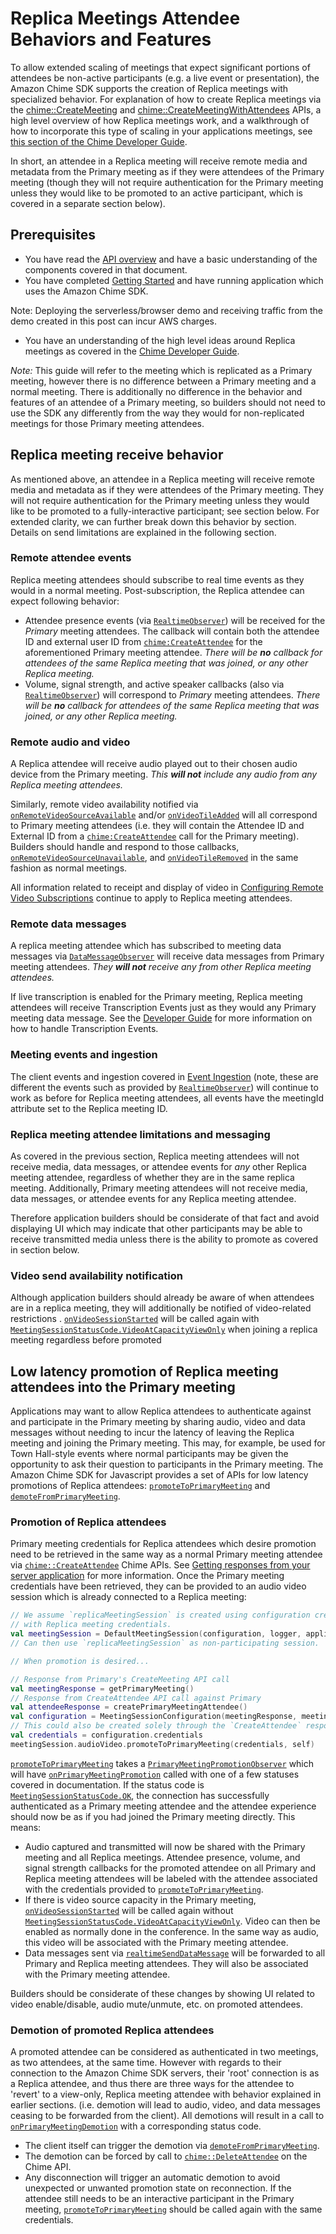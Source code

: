 # Replica Meetings Attendee Behaviors and Features

To allow extended scaling of meetings that expect significant portions of attendees be non-active participants (e.g. a live event or presentation), the Amazon Chime SDK supports the creation of Replica meetings with specialized behavior. For explanation of how to create Replica meetings via the [chime::CreateMeeting](https://docs.aws.amazon.com/chime/latest/APIReference/API_CreateMeeting.html) and [chime::CreateMeetingWithAttendees](https://docs.aws.amazon.com/chime/latest/APIReference/API_CreateMeetingWithAttendees.html) APIs, a high level overview of how Replica meetings work, and a walkthrough of how to incorporate this type of scaling in your applications meetings, see [this section of the Chime Developer Guide](https://docs.aws.amazon.com/chime/latest/dg/media-replication.html).

In short, an attendee in a Replica meeting will receive remote media and metadata from the Primary meeting as if they were attendees of the Primary meeting (though they will not require authentication for the Primary meeting unless they would like to be promoted to an active participant, which is covered in a separate section below).

## Prerequisites

* You have read the [API overview](https://github.com/aws/amazon-chime-sdk-android/blob/master/guides/api_overview.md) and have a basic understanding of the components covered in that document.
* You have completed [Getting Started](https://github.com/aws/amazon-chime-sdk-android/blob/master/guides/getting_started.md) and have running application which uses the Amazon Chime SDK.

Note: Deploying the serverless/browser demo and receiving traffic from the demo created in this post can incur AWS charges.
* You have an understanding of the high level ideas around Replica meetings as covered in the [Chime Developer Guide](https://docs.aws.amazon.com/chime/latest/dg/media-replication.html).

*Note:* This guide will refer to the meeting which is replicated as a Primary meeting, however there is no difference between a Primary meeting and a normal meeting. There is additionally no difference in the behavior and features of an attendee of a Primary meeting, so builders should not need to use the SDK any differently from the way they would for non-replicated meetings for those Primary meeting attendees.

## Replica meeting receive behavior

As mentioned above, an attendee in a Replica meeting will receive remote media and metadata as if they were attendees of the Primary meeting. They will not require authentication for the Primary meeting unless they would like to be promoted to a fully-interactive participant; see section below. For extended clarity, we can further break down this behavior by section. Details on send limitations are explained in the following section.

### Remote attendee events

Replica meeting attendees should subscribe to real time events as they would in a normal meeting. Post-subscription, the Replica attendee can expect following behavior:

* Attendee presence events (via [`RealtimeObserver`](https://aws.github.io/amazon-chime-sdk-android/amazon-chime-sdk/com.amazonaws.services.chime.sdk.meetings.realtime/-realtime-observer/index.html)) will be received for the *Primary* meeting attendees. The callback will contain both the attendee ID and external user ID from [`chime:CreateAttendee`](https://docs.aws.amazon.com/chime/latest/APIReference/API_CreateAttendee.html) for the aforementioned Primary meeting attendee. *There will be **no** callback for attendees of the same Replica meeting that was joined, or any other Replica meeting.*
* Volume, signal strength, and active speaker callbacks (also via [`RealtimeObserver`](https://aws.github.io/amazon-chime-sdk-android/amazon-chime-sdk/com.amazonaws.services.chime.sdk.meetings.realtime/-realtime-observer/index.html)) will correspond to *Primary* meeting attendees. *There will be **no** callback for attendees of the same Replica meeting that was joined, or any other Replica meeting.*

### Remote audio and video

A Replica attendee will receive audio played out to their chosen audio device from the Primary meeting. *This **will not** include any audio from any Replica meeting attendees.*

Similarly, remote video availability notified via [`onRemoteVideoSourceAvailable`](https://aws.github.io/amazon-chime-sdk-android/amazon-chime-sdk/com.amazonaws.services.chime.sdk.meetings.audiovideo/-audio-video-observer/on-remote-video-source-available.html) and/or [`onVideoTileAdded`](https://aws.github.io/amazon-chime-sdk-android/amazon-chime-sdk/com.amazonaws.services.chime.sdk.meetings.audiovideo.video/-video-tile-observer/on-video-tile-added.html) will all correspond to Primary meeting attendees (i.e. they will contain the Attendee ID and External ID from a [`chime:CreateAttendee`](https://docs.aws.amazon.com/chime/latest/APIReference/API_CreateAttendee.html) call for the Primary meeting). Builders should handle and respond to those callbacks, [`onRemoteVideoSourceUnavailable`](https://aws.github.io/amazon-chime-sdk-android/amazon-chime-sdk/com.amazonaws.services.chime.sdk.meetings.audiovideo/-audio-video-observer/on-remote-video-source-unavailable.html), and [`onVideoTileRemoved`](https://aws.github.io/amazon-chime-sdk-android/amazon-chime-sdk/com.amazonaws.services.chime.sdk.meetings.audiovideo.video/-video-tile-observer/on-video-tile-removed.html) in the same fashion as normal meetings.

All information related to receipt and display of video in [Configuring Remote Video Subscriptions](https://github.com/aws/amazon-chime-sdk-android/blob/master/guides/configuring_remote_video_subscriptions.md) continue to apply to Replica meeting attendees.

### Remote data messages

A replica meeting attendee which has subscribed to meeting data messages via [`DataMessageObserver`](https://aws.github.io/amazon-chime-sdk-android/amazon-chime-sdk/com.amazonaws.services.chime.sdk.meetings.realtime.datamessage/-data-message-observer/index.html) will receive data messages from Primary meeting attendees. *They **will not** receive any from other Replica meeting attendees.*

If live transcription is enabled for the Primary meeting, Replica meeting attendees will receive Transcription Events just as they would any Primary meeting data message. See the [Developer Guide](https://docs.aws.amazon.com/chime/latest/dg/process-msgs.html) for more information on how to handle Transcription Events.

### Meeting events and ingestion

The client events and ingestion covered in [Event Ingestion](https://github.com/aws/amazon-chime-sdk-android/blob/master/guides/event_ingestion.md) (note, these are different the events such as provided by [`RealtimeObserver`](https://aws.github.io/amazon-chime-sdk-android/amazon-chime-sdk/com.amazonaws.services.chime.sdk.meetings.realtime/-realtime-observer/index.html)) will continue to work as before for Replica meeting attendees, all events have the meetingId attribute set to the Replica meeting ID.

### Replica meeting attendee limitations and messaging

As covered in the previous section, Replica meeting attendees will not receive media, data messages, or attendee events for *any* other Replica meeting attendee, regardless of whether they are in the same replica meeting. Additionally, Primary meeting attendees will not receive media, data messages, or attendee events for any Replica meeting attendee.

Therefore application builders should be considerate of that fact and avoid displaying UI which may indicate that other participants may be able to receive transmitted media unless there is the ability to promote as covered in section below.

### Video send availability notification

Although application builders should already be aware of when attendees are in a replica meeting, they will additionally be notified of video-related restrictions . [`onVideoSessionStarted`](https://aws.github.io/amazon-chime-sdk-android/amazon-chime-sdk/com.amazonaws.services.chime.sdk.meetings.audiovideo/-audio-video-observer/on-video-session-started.html) will be called again with [`MeetingSessionStatusCode.VideoAtCapacityViewOnly`](https://aws.github.io/amazon-chime-sdk-android/amazon-chime-sdk/com.amazonaws.services.chime.sdk.meetings.session/-meeting-session-status-code/-video-at-capacity-view-only.html) when joining a replica meeting regardless before promoted

## Low latency promotion of Replica meeting attendees into the Primary meeting

Applications may want to allow Replica attendees to authenticate against and participate in the Primary meeting by sharing audio, video and data messages without needing to incur the latency of leaving the Replica meeting and joining the Primary meeting. This may, for example, be used for Town Hall-style events where normal participants may be given the opportunity to ask their question to participants in the Primary meeting. The Amazon Chime SDK for Javascript provides a set of APIs for low latency promotions of Replica attendees: [`promoteToPrimaryMeeting`](https://aws.github.io/amazon-chime-sdk-android/amazon-chime-sdk/com.amazonaws.services.chime.sdk.meetings.audiovideo/-audio-video-controller-facade/promoteToPrimaryMeeting.html) and [`demoteFromPrimaryMeeting`](https://aws.github.io/amazon-chime-sdk-android/amazon-chime-sdk/com.amazonaws.services.chime.sdk.meetings.audiovideo/-audio-video-controller-facade/demoteFromPrimaryMeeting.html).

### Promotion of Replica attendees

Primary meeting credentials for Replica attendees which desire promotion need to be retrieved in the same way as a normal Primary meeting attendee via [`chime::CreateAttendee`](https://docs.aws.amazon.com/chime/latest/APIReference/API_CreateAttendee.html) Chime APIs. See [Getting responses from your server application](https://github.com/aws/amazon-chime-sdk-js#getting-responses-from-your-server-application) for more information. Once the Primary meeting credentials have been retrieved, they can be provided to an audio video session which is already connected to a Replica meeting:

```kotlin
// We assume `replicaMeetingSession` is created using configuration created
// with Replica meeting credentials.
val meetingSession = DefaultMeetingSession(configuration, logger, applicationContext, eglCoreFactory)
// Can then use `replicaMeetingSession` as non-participating session.

// When promotion is desired...

// Response from Primary's CreateMeeting API call
val meetingResponse = getPrimaryMeeting()
// Response from CreateAttendee API call against Primary
val attendeeResponse = createPrimaryMeetingAttendee()
val configuration = MeetingSessionConfiguration(meetingResponse, meetingResponse, ::dummyUrlRewriter)
// This could also be created solely through the `CreateAttendee` response
val credentials = configuration.credentials
meetingSession.audioVideo.promoteToPrimaryMeeting(credentials, self)
```

[`promoteToPrimaryMeeting`](https://aws.github.io/amazon-chime-sdk-android/amazon-chime-sdk/com.amazonaws.services.chime.sdk.meetings.audiovideo/-audio-video-controller-facade/promoteToPrimaryMeeting.html) takes a [`PrimaryMeetingPromotionObserver`](https://aws.github.io/amazon-chime-sdk-android/amazon-chime-sdk/com.amazonaws.services.chime.sdk.meetings.audiovideo/-primary-meeting-promotion-observer/index.html) which will have [`onPrimaryMeetingPromotion`](https://aws.github.io/amazon-chime-sdk-android/amazon-chime-sdk/com.amazonaws.services.chime.sdk.meetings.audiovideo/-primary-meeting-promotion-observer/on-primary-meeting-promotion.html) called with one of a few statuses covered in documentation. If the status code is [`MeetingSessionStatusCode.OK`](https://aws.github.io/amazon-chime-sdk-android/amazon-chime-sdk/com.amazonaws.services.chime.sdk.meetings.session/-meeting-session-status-code/-o-k.html), the connection has successfully authenticated as a Primary meeting attendee and the attendee experience should now be as if you had joined the Primary meeting directly. This means:

* Audio captured and transmitted will now be shared with the Primary meeting and all Replica meetings. Attendee presence, volume, and signal strength callbacks for the promoted attendee on all Primary and Replica meeting attendees will be labeled with the attendee associated with the credentials provided to [`promoteToPrimaryMeeting`](https://aws.github.io/amazon-chime-sdk-android/amazon-chime-sdk/com.amazonaws.services.chime.sdk.meetings.audiovideo/-audio-video-controller-facade/promoteToPrimaryMeeting.html).
* If there is video source capacity in the Primary meeting, [`onVideoSessionStarted`](https://aws.github.io/amazon-chime-sdk-android/amazon-chime-sdk/com.amazonaws.services.chime.sdk.meetings.audiovideo/-audio-video-observer/on-video-session-started.html) will be called again without [`MeetingSessionStatusCode.VideoAtCapacityViewOnly`](https://aws.github.io/amazon-chime-sdk-android/amazon-chime-sdk/com.amazonaws.services.chime.sdk.meetings.session/-meeting-session-status-code/-video-at-capacity-view-only.html). Video can then be enabled as normally done in the conference. In the same way as audio, this video will be associated with the Primary meeting attendee.
* Data messages sent via [`realtimeSendDataMessage`](https://aws.github.io/amazon-chime-sdk-android/amazon-chime-sdk/com.amazonaws.services.chime.sdk.meetings.realtime/-realtime-controller-facade/realtime-send-data-message.html) will be forwarded to all Primary and Replica meeting attendees. They will also be associated with the Primary meeting attendee.

Builders should be considerate of these changes by showing UI related to video enable/disable, audio mute/unmute, etc. on promoted attendees.

### Demotion of promoted Replica attendees

A promoted attendee can be considered as authenticated in two meetings, as two attendees, at the same time. However with regards to their connection to the Amazon Chime SDK servers, their 'root' connection is as a Replica attendee, and thus there are three ways for the attendee to 'revert' to a view-only, Replica meeting attendee with behavior explained in earlier sections. (i.e. demotion will lead to audio, video, and data messages ceasing to be forwarded from the client). All demotions will result in a call to [`onPrimaryMeetingDemotion`]([`onPrimaryMeetingPromotion`](https://aws.github.io/amazon-chime-sdk-android/amazon-chime-sdk/com.amazonaws.services.chime.sdk.meetings.audiovideo/-primary-meeting-promotion-observer/on-primary-meeting-demotion.html))  with a corresponding status code.

* The client itself can trigger the demotion via [`demoteFromPrimaryMeeting`](https://aws.github.io/amazon-chime-sdk-android/amazon-chime-sdk/com.amazonaws.services.chime.sdk.meetings.audiovideo/-audio-video-controller-facade/start.html).
* The demotion can be forced by call to [`chime::DeleteAttendee`](https://docs.aws.amazon.com/chime/latest/APIReference/API_DeleteAttendee.html) on the Chime API.
* Any disconnection will trigger an automatic demotion to avoid unexpected or unwanted promotion state on reconnection. If the attendee still needs to be an interactive participant in the Primary meeting, [`promoteToPrimaryMeeting`](https://aws.github.io/amazon-chime-sdk-android/amazon-chime-sdk/com.amazonaws.services.chime.sdk.meetings.audiovideo/-audio-video-controller-facade/promoteToPrimaryMeeting.html) should be called again with the same credentials.
